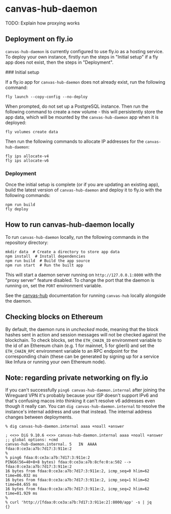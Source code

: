 # canvas-hub-daemon

TODO: Explain how proxying works

## Deployment on fly.io

`canvas-hub-daemon` is currently configured to use fly.io as a hosting service. To deploy your own instance, firstly run the steps in "Initial setup" if a fly app does not exist, then the steps in "Deployment".

### Initial setup

If a fly.io app for `canvas-hub-daemon` does not already exist, run the following command:

```
fly launch --copy-config --no-deploy
```

When prompted, do not set up a PostgreSQL instance. Then run the following command to create a new volume - this will persistently store the app data, which will be mounted by the `canvas-hub-daemon` app when it is deployed:

```
fly volumes create data
```

Then run the following commands to allocate IP addresses for the `canvas-hub-daemon`:

```
fly ips allocate-v4
fly ips allocate-v6
```

### Deployment

Once the initial setup is complete (or if you are updating an existing app), build the latest version of `canvas-hub-daemon` and deploy it to fly.io with the following commands:

```
npm run build
fly deploy
```

## How to run canvas-hub-daemon locally

To run `canvas-hub-daemon` locally, run the following commands in the repository directory:

```
mkdir data  # Create a directory to store app data
npm install  # Install dependencies
npm run build  # Build the app source
npm run start  # Run the built app
```

This will start a daemon server running on `http://127.0.0.1:8000` with the "proxy server" feature disabled. To change the port that the daemon is running on, set the `PORT` environment variable.

See the [canvas-hub](https://github.com/canvasxyz/canvas-hub) documentation for running `canvas-hub` locally alongside the daemon.

## Checking blocks on Ethereum

By default, the daemon runs in *unchecked* mode, meaning that the block hashes sent in action and session messages will not be checked against the blockchain. To check blocks, set the `ETH_CHAIN_ID` environment variable to the id of an Ethereum chain (e.g. 1 for mainnet, 5 for göerli) and set the `ETH_CHAIN_RPC` environment variable to an RPC endpoint for the corresponding chain (these can be generated by signing up for a service like Infura or running your own Ethereum node).

## Note: regarding private networking on fly.io

If you can't successfully `ping6 canvas-hub-daemon.internal` after joining the Wireguard VPN it's probably because your ISP doesn't support IPv6 and that's confusing macos into thinking it can't resolve v6 addresses even though it really can. You can `dig canvas-hub-daemon.internal` to resolve the instance's internal address and use that instead. The internal address changes between deployments.

```
% dig canvas-hub-daemon.internal aaaa +noall +answer

; <<>> DiG 9.10.6 <<>> canvas-hub-daemon.internal aaaa +noall +answer
;; global options: +cmd
canvas-hub-daemon.internal. 5	IN	AAAA	fdaa:0:ce3a:a7b:7d17:3:911e:2
%
% ping6 fdaa:0:ce3a:a7b:7d17:3:911e:2
PING6(56=40+8+8 bytes) fdaa:0:ce3a:a7b:8cfe:0:a:502 --> fdaa:0:ce3a:a7b:7d17:3:911e:2
16 bytes from fdaa:0:ce3a:a7b:7d17:3:911e:2, icmp_seq=0 hlim=62 time=86.032 ms
16 bytes from fdaa:0:ce3a:a7b:7d17:3:911e:2, icmp_seq=1 hlim=62 time=84.655 ms
16 bytes from fdaa:0:ce3a:a7b:7d17:3:911e:2, icmp_seq=2 hlim=62 time=81.929 ms
%
% curl 'http://[fdaa:0:ce3a:a7b:7d17:3:911e:2]:8000/app' -s | jq
{}
```
